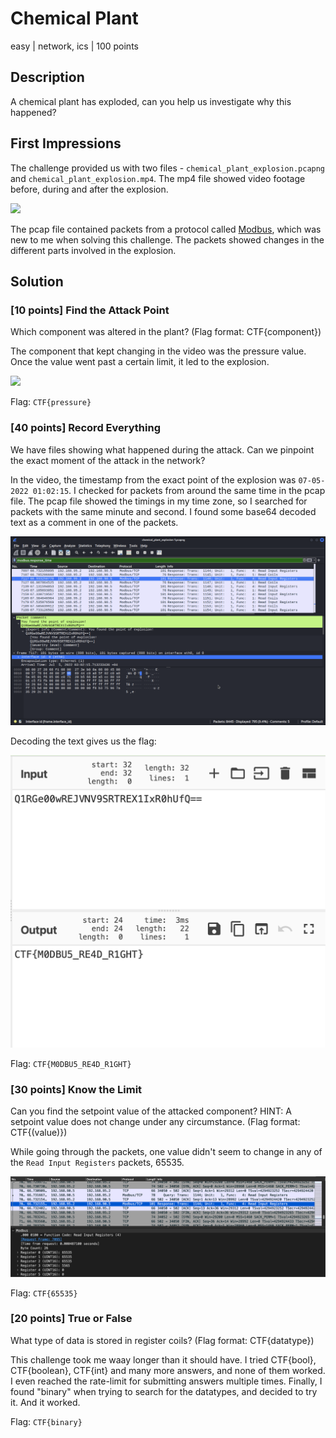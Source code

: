 # Chemical Plant
easy | network, ics | 100 points

## Description
A chemical plant has exploded, can you help us investigate why this happened? 

## First Impressions
The challenge provided us with two files - `chemical_plant_explosion.pcapng` and `chemical_plant_explosion.mp4`. The mp4 file showed video footage before, during and after the explosion. 

![](images/cp-0-video.png)

The pcap file contained packets from a protocol called [Modbus](https://www.modbus.org/docs/PI_MBUS_300.pdf), which was new to me when solving this challenge. The packets showed changes in the different parts involved in the explosion.

## Solution

### [10 points] Find the Attack Point
Which component was altered in the plant? (Flag format: CTF{component})

The component that kept changing in the video was the pressure value. Once the value went past a certain limit, it led to the explosion.

![](images/cp-1-video.png)

Flag: `CTF{pressure}`


### [40 points] Record Everything
We have files showing what happened during the attack. Can we pinpoint the exact moment of the attack in the network?

In the video, the timestamp from the exact point of the explosion was `07-05-2022 01:02:15`. I checked for packets from around the same time in the pcap file. The pcap file showed the timings in my time zone, so I searched for packets with the same minute and second. I found some base64 decoded text as a comment in one of the packets.

![](images/cp-2-packet.png)

Decoding the text gives us the flag:

![](images/cp-2-flag.png)

Flag: `CTF{M0DBU5_RE4D_R1GHT}`


### [30 points] Know the Limit
Can you find the setpoint value of the attacked component? HINT: A setpoint value does not change under any circumstance. (Flag format: CTF{(value)})

While going through the packets, one value didn't seem to change in any of the `Read Input Registers` packets, 65535.

![](images/cp-3-value.png)

Flag: `CTF{65535}`


### [20 points] True or False
What type of data is stored in register coils? (Flag format: CTF{datatype})

This challenge took me waay longer than it should have. I tried CTF{bool}, CTF{boolean}, CTF{int} and many more answers, and none of them worked. I even reached the rate-limit for submitting answers multiple times. Finally, I found "binary" when trying to search for the datatypes, and decided to try it. And it worked.

Flag: `CTF{binary}`